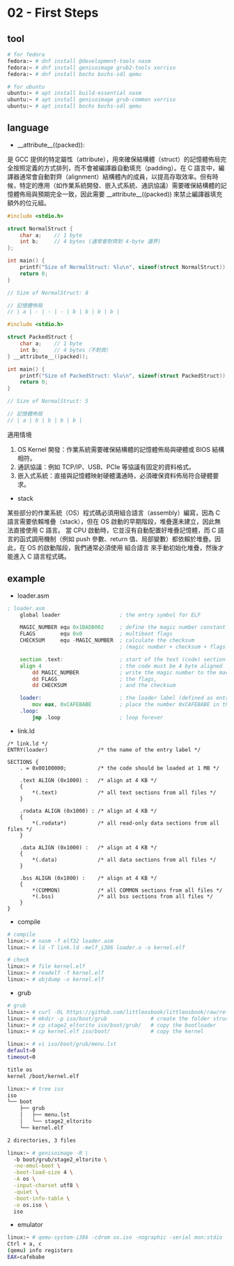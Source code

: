 # 02 - First Steps

## tool

```bash
# for fedora
fedora:~ # dnf install @development-tools nasm
fedora:~ # dnf install genisoimage grub2-tools xorriso
fedora:~ # dnf install bochs bochs-sdl qemu

# for ubuntu
ubuntu:~ # apt install build-essential nasm
ubuntu:~ # apt install genisoimage grub-common xorriso
ubuntu:~ # apt install bochs bochs-sdl qemu
```

## language

- \_\_attribute\_\_((packed)):

是 GCC 提供的特定屬性（attribute），用來確保結構體（struct）的記憶體佈局完全按照定義的方式排列，而不會被編譯器自動填充（padding）。在 C 語言中，編譯器通常會自動對齊（alignment）結構體內的成員，以提高存取效率。但有時候，特定的應用（如作業系統開發、嵌入式系統、通訊協議）需要確保結構體的記憶體佈局與預期完全一致，因此需要 \_\_attribute\_\_((packed)) 來禁止編譯器填充額外的位元組。

```c
#include <stdio.h>

struct NormalStruct {
    char a;    // 1 byte
    int b;     // 4 bytes (通常會對齊到 4-byte 邊界)
};

int main() {
    printf("Size of NormalStruct: %lu\n", sizeof(struct NormalStruct));
    return 0;
}

// Size of NormalStruct: 8

// 記憶體佈局
// | a | - | - | - | b | b | b | b |
```

```c
#include <stdio.h>

struct PackedStruct {
    char a;    // 1 byte
    int b;     // 4 bytes（不對齊）
} __attribute__((packed));

int main() {
    printf("Size of PackedStruct: %lu\n", sizeof(struct PackedStruct));
    return 0;
}

// Size of NormalStruct: 5

// 記憶體佈局
// | a | b | b | b | b |
```

適用情境

1. OS Kernel 開發：作業系統需要確保結構體的記憶體佈局與硬體或 BIOS 結構相符。
2. 通訊協議：例如 TCP/IP、USB、PCIe 等協議有固定的資料格式。
3. 嵌入式系統：直接與記憶體映射硬體溝通時，必須確保資料佈局符合硬體要求。

- stack

某些部分的作業系統（OS）程式碼必須用組合語言（assembly）編寫，因為 C 語言需要依賴堆疊（stack），但在 OS 啟動的早期階段，堆疊還未建立，因此無法直接使用 C 語言。
當 CPU 啟動時，它並沒有自動配置好堆疊記憶體，而 C 語言的函式調用機制（例如 push 參數、return 值、局部變數）都依賴於堆疊。因此，在 OS 的啟動階段，我們通常必須使用 組合語言 來手動初始化堆疊，然後才能進入 C 語言程式碼。

## example

- loader.asm

```asm
; loader.asm
    global loader                   ; the entry symbol for ELF

    MAGIC_NUMBER equ 0x1BADB002     ; define the magic number constant
    FLAGS        equ 0x0            ; multiboot flags
    CHECKSUM     equ -MAGIC_NUMBER  ; calculate the checksum
                                    ; (magic number + checksum + flags should equal 0)

    section .text:                  ; start of the text (code) section
    align 4                         ; the code must be 4 byte aligned
        dd MAGIC_NUMBER             ; write the magic number to the machine code,
        dd FLAGS                    ; the flags,
        dd CHECKSUM                 ; and the checksum

    loader:                         ; the loader label (defined as entry point in linker script)
        mov eax, 0xCAFEBABE         ; place the number 0xCAFEBABE in the register eax
    .loop:
        jmp .loop                   ; loop forever
```

- link.ld

```ld
/* link.ld */
ENTRY(loader)                /* the name of the entry label */

SECTIONS {
    . = 0x00100000;          /* the code should be loaded at 1 MB */

    .text ALIGN (0x1000) :   /* align at 4 KB */
    {
        *(.text)             /* all text sections from all files */
    }

    .rodata ALIGN (0x1000) : /* align at 4 KB */
    {
        *(.rodata*)          /* all read-only data sections from all files */
    }

    .data ALIGN (0x1000) :   /* align at 4 KB */
    {
        *(.data)             /* all data sections from all files */
    }

    .bss ALIGN (0x1000) :    /* align at 4 KB */
    {
        *(COMMON)            /* all COMMON sections from all files */
        *(.bss)              /* all bss sections from all files */
    }
}
```

- compile

```bash
# compile
linux:~ # nasm -f elf32 loader.asm
linux:~ # ld -T link.ld -melf_i386 loader.o -o kernel.elf

# check
linux:~ # file kernel.elf
linux:~ # readelf -f kernel.elf
linux:~ # objdump -x kernel.elf
```

- grub

```bash
# grub
linux:~ # curl -OL https://github.com/littleosbook/littleosbook/raw/refs/heads/master/files/stage2_eltorito
linux:~ # mkdir -p iso/boot/grub              # create the folder structure
linux:~ # cp stage2_eltorito iso/boot/grub/   # copy the bootloader
linux:~ # cp kernel.elf iso/boot/             # copy the kernel

linux:~ # vi iso/boot/grub/menu.lst
default=0
timeout=0

title os
kernel /boot/kernel.elf

linux:~ # tree iso
iso
└── boot
    ├── grub
    │   ├── menu.lst
    │   └── stage2_eltorito
    └── kernel.elf

2 directories, 3 files

linux:~ # genisoimage -R \
  -b boot/grub/stage2_eltorito \
  -no-emul-boot \
  -boot-load-size 4 \
  -A os \
  -input-charset utf8 \
  -quiet \
  -boot-info-table \
  -o os.iso \
  iso
```

- emulator

```bash
linux:~ # qemu-system-i386 -cdrom os.iso -nographic -serial mon:stdio
Ctrl + a, c
(qemu) info registers
EAX=cafebabe
```
